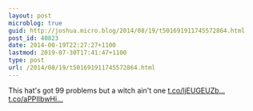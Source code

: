 ```yaml
---
layout: post
microblog: true
guid: http://joshua.micro.blog/2014/08/19/t501691911745572864.html
post_id: 40823
date: 2014-08-19T22:27:27+1100
lastmod: 2019-07-30T17:41:47+1100
type: post
url: /2014/08/19/t501691911745572864.html
---
```

This hat's got 99 problems but a witch ain't one [t.co/ljEUGEUZb...](http://t.co/ljEUGEUZbS) [t.co/aPPIIbwHi...](http://t.co/aPPIIbwHik)
